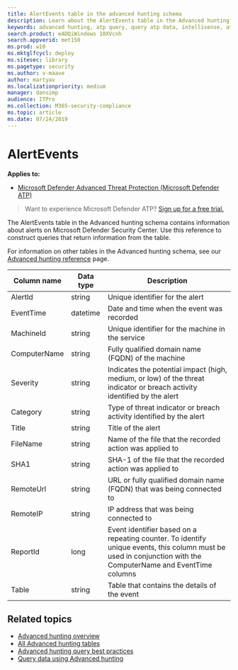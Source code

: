 ```yaml
---
title: AlertEvents table in the advanced hunting schema
description: Learn about the AlertEvents table in the Advanced hunting schema, such as column names, data types, and descriptions
keywords: advanced hunting, atp query, query atp data, intellisense, atp telemetry, events, events telemetry, azure log analytics, column name, data type, description, alertevent
search.product: eADQiWindows 10XVcnh
search.appverid: met150
ms.prod: w10
ms.mktglfcycl: deploy
ms.sitesec: library
ms.pagetype: security
ms.author: v-maave
author: martyav
ms.localizationpriority: medium
manager: dansimp
audience: ITPro
ms.collection: M365-security-compliance 
ms.topic: article
ms.date: 07/24/2019
---
```


# AlertEvents

**Applies to:**

- [Microsoft Defender Advanced Threat Protection (Microsoft Defender ATP)](https://go.microsoft.com/fwlink/p/?linkid=2069559)

>Want to experience Microsoft Defender ATP? [Sign up for a free trial.](https://www.microsoft.com/en-us/WindowsForBusiness/windows-atp?ocid=docs-wdatp-advancedhuntingref-abovefoldlink)

The AlertEvents table in the Advanced hunting schema contains information about alerts on Microsoft Defender Security Center. Use this reference to construct queries that return information from the table.

For information on other tables in the Advanced hunting schema, see our [Advanced hunting reference](advanced-hunting-reference.md) page.

| Column name | Data type | Description |
|-------------|-----------|-------------|
| AlertId | string | Unique identifier for the alert |
| EventTime | datetime | Date and time when the event was recorded |
| MachineId | string | Unique identifier for the machine in the service |
| ComputerName | string | Fully qualified domain name (FQDN) of the machine |
| Severity | string | Indicates the potential impact (high, medium, or low) of the threat indicator or breach activity identified by the alert |
| Category | string | Type of threat indicator or breach activity identified by the alert |
| Title | string | Title of the alert |
| FileName | string | Name of the file that the recorded action was applied to |
| SHA1 | string | SHA-1 of the file that the recorded action was applied to |
| RemoteUrl | string | URL or fully qualified domain name (FQDN) that was being connected to |
| RemoteIP | string | IP address that was being connected to |
| ReportId | long | Event identifier based on a repeating counter. To identify unique events, this column must be used in conjunction with the ComputerName and EventTime columns |
| Table | string | Table that contains the details of the event |

## Related topics

- [Advanced hunting overview](overview-hunting.md)
- [All Advanced hunting tables](advanced-hunting-reference.md)
- [Advanced hunting query best practices](advanced-hunting-best-practices.md)
- [Query data using Advanced hunting](advanced-hunting.md)

